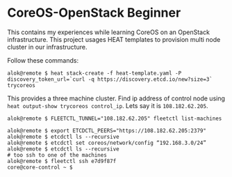# CoreOS-OpenStack Beginner

This contains my experiences while learning CoreOS on an OpenStack infrastructure. This project usages HEAT templates to provision multi node cluster in our infrastructure. 

Follow these commands:

```
alok@remote $ heat stack-create -f heat-template.yaml -P discovery_token_url=`curl -q https://discovery.etcd.io/new?size=3` trycoreos
```

This provides a three machine cluster. Find ip address of control node using 
`heat output-show trycoreos control_ip`. Lets say it is `108.182.62.205`.

```
alok@remote $ FLEETCTL_TUNNEL="108.182.62.205" fleetctl list-machines
```

```
alok@remote $ export ETCDCTL_PEERS="https://108.182.62.205:2379"
alok@remote $ etcdctl ls --recursive
alok@remote $ etcdctl set coreos/network/config “192.168.3.0/24”
alok@remote $ etcdctl ls --recursive
# too ssh to one of the machines
alok@remote $ fleetctl ssh e7d9f87f
core@core-control ~ $
```



